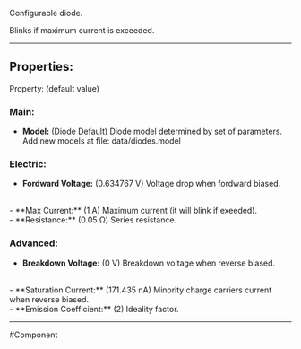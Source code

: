 Configurable diode.

Blinks if maximum current is exceeded.

---

## Properties:
Property: (default value)

### Main:
- **Model:** (Diode Default)
   Diode model determined by set of parameters.
   Add new models at file: data/diodes.model

### Electric:
- **Fordward Voltage:** (0.634767 V)
   Voltage drop when fordward biased.
<br>
- **Max Current:** (1 A)
   Maximum current (it will blink if exeeded).
<br>
- **Resistance:** (0.05 Ω)
   Series resistance.

### Advanced:
- **Breakdown Voltage:** (0 V)
   Breakdown voltage when reverse biased.
<br>
- **Saturation Current:** (171.435 nA)
   Minority charge carriers current when reverse biased.
<br>
- **Emission Coefficient:** (2)
   Ideality factor.

---

#Component 